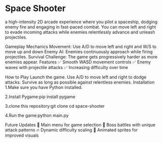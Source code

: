 # Space Shooter
 a high-intensity 2D arcade experience where you pilot a spaceship, dodging enemy fire and engaging in fast-paced combat. You can move left and right to evade incoming attacks while enemies relentlessly advance and unleash projectiles.

Gameplay Mechanics
Movement: Use A/D to move left and right and W/S to move up and down
Enemy AI: Enemies continuously approach while firing projectiles.
Survival Challenge: The game gets progressively harder as more enemies appear.
Features
✅ Smooth WASD movement controls
✅ Enemy waves with projectile attacks
✅ Increasing difficulty over time

How to Play
Launch the game.
Use A/D to move left and right to dodge attacks.
Survive as long as possible against relentless enemies.
Installation
1.Make sure you have Python installed.

2.Install Pygame:pip install pygame

3.clone this repository:git clone <your-repo-link>
                      cd space-shooter
                      
4.Run the game:python main.py

Future Updates
🚀 Main menu for game selection
👾 Boss battles with unique attack patterns
🔥 Dynamic difficulty scaling
🎨 Animated sprites for improved visuals
